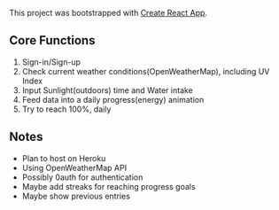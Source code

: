 This project was bootstrapped with [Create React App](https://github.com/facebook/create-react-app).

## Core Functions

1. Sign-in/Sign-up
2. Check current weather conditions(OpenWeatherMap), including UV Index
3. Input Sunlight(outdoors) time and Water intake
4. Feed data into a daily progress(energy) animation
5. Try to reach 100%, daily

## Notes
- Plan to host on Heroku
- Using OpenWeatherMap API
- Possibly 0auth for authentication
- Maybe add streaks for reaching progress goals
- Maybe show previous entries